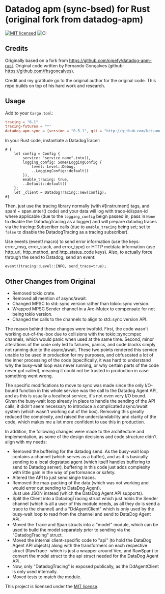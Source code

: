 # Datadog apm (sync-bsed) for Rust (original fork from datadog-apm)

[![MIT licensed](https://img.shields.io/badge/license-MIT-blue.svg)](./LICENSE)
![CI](https://github.com/kitsuneninetails/datadog-apm-rust-sync/workflows/CI/badge.svg)

Credits
-------
Originally based on a fork from <https://github.com/pipefy/datadog-apm-rust>.
Original code written by Fernando Gonçalves (github: <https://github.com/fhsgoncalves>).

Credit and my gratitude go to the original author for the original code.  This repo builds on top 
of his hard work and research.


Usage
------

Add to your `Cargo.toml`:
```toml
tracing = "0.1"
tracing-futures = "*"
datadog-apm-sync = {version = "0.5.1", git = "http://github.com/kitsuneninetails/datadog-apm-rust-sync"}
```

In your Rust code, instantiate a DatadogTracer:

```text
# {
    let config = Config {
        service: "service_name".into(),
        logging_config: Some(LoggingConfig {
            level: Level::Debug,
            ..LoggingConfig::default()
        }),
        enable_tracing: true,
        ..Default::default()
    };
    let _client = DatadogTracing::new(config);
#}
```

Then, just use the tracing library normally (with #[instrument] tags, and span! + span.enter() code) and your data
will log with trace-id/span-id where applicable (due to the `logging_config` beign passed in; pass in `None` to disable
the DatadogTracing as a logger) and will prepare datadog traces via the tracing::Subscriber calls (due to `enable_tracing`
being set; set to `false` to disable the DatadogTracing as a tracing subscriber).

Use events (event! macro) to send error information (use the keys: error_msg, error_stack, and error_type) or 
HTTP metdata information (use http_url, http_method, and http_status_code keys).  Also, to actually force through the 
send to Datadog, send an event:

```text
event!(tracing::Level::INFO, send_trace=true);
```

Other Changes from Original
------
* Removed tokio crate.  
* Removed all mention of async/await.
* Changed MPSC to std::sync version rather than tokio::sync version.
* Wrapped MPSC Sender channel in a Arc-Mutex to compensate for not being tokio version.
* Changed the calls to the channels to align to std::sync version API.

The reason behind these changes were twofold.  First, the code wasn't working out-of-the-box due to collisions
with the tokio::sync::mpsc channels, which would panic when used at the same time.  Second, minor alterations of the 
code only led to failures, panics, and code blocks simply not running due to the async/await.  These two points 
rendered this service unable to be used in production for my purposes, and obfuscated a lot of the inner processing 
of the code (specifically, it was hard to understand why the busy-wait loop was never running, or why certain 
parts of the code never got called), meaning it could not be trusted in production in case something went wrong. 

The specific modifications to move to sync was made since the only I/O-bound function in this whole service was 
the call to the Datadog Agent API, and as this is usually a localhost service, it's not even very I/O bound.  
Given the busy-wait loop already in place to handle the sending of the API calls, it didn't seem necessary
to introduce a complicated async/await system (which wasn't working out of the box).  Removing this 
greatly reduced the complexity, and raised the understandability and clarity of the code, which makes me a lot 
more confident to use this in production.

In addition, the following changes were made to the architecture and implementation, as some of the design 
decisions and code structure didn't align with my needs:

* Removed the buffering for the datadog send.  As the busy-wait loop contains a channel (which serves as a buffer),
  and as it is basically sending to a local dogstatsd agent (which itself handles buffering to send to Datadog server),
  buffering in this code just adds complexity with little gain in the way of performance or safety.
* Altered the API to just send single traces.
* Removed the map-packing of the data (which was not working and would error out sending to DataDog Agent).  
  Just use JSON instead (which the DataDog Agent API supports).
* Split the Client into a DatadogTracing struct which just holds the Sender channel (which is all a user of this 
  module needs, as all they do is send a trace to the channel) and a "DdAgentClient" which is only used by the busy-wait 
  loop to read from the channel and send to DataDog Agent API. 
* Moved the Trace and Span structs into a "model" module, which can be used to build the model separately 
  prior to sending via the "DatadogTracing" struct.
* Moved the internal client-specific code to "api" (to hold the DataDog Agent API objects) along with the
  transformers on each respective struct (RawTrace- which is just a wrapper around Vec<RawSpan>, and RawSpan) to
  convert the model struct to the api struct needed for the DataDog Agent API.
* Now, only "DatadogTracing" is exposed publically, as the DdAgentClient is only used internally.
* Moved tests to match the module.

This project is licensed under the [MIT license](LICENSE).
